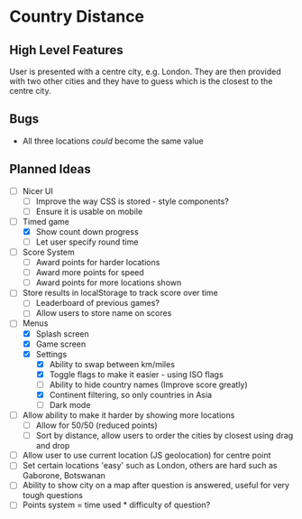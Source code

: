 

# Country Distance

## High Level Features

User is presented with a centre city, e.g. London.
They are then provided with two other cities and they have to guess which is the closest to the centre city.

## Bugs
- All three locations *could* become the same value

## Planned Ideas

- [ ] Nicer UI
    - [ ] Improve the way CSS is stored - style components?
    - [ ] Ensure it is usable on mobile
- [ ] Timed game
    - [x] Show count down progress
    - [ ] Let user specify round time
- [ ] Score System
    - [ ] Award points for harder locations
    - [ ] Award more points for speed
    - [ ] Award points for more locations shown
- [ ] Store results in localStorage to track score over time
    - [ ] Leaderboard of previous games?
    - [ ] Allow users to store name on scores
- [ ] Menus
    - [x] Splash screen
    - [x] Game screen
    - [x] Settings
        - [x] Ability to swap between km/miles
        - [x] Toggle flags to make it easier - using ISO flags
        - [ ] Ability to hide country names (Improve score greatly)
        - [x] Continent filtering, so only countries in Asia
        - [ ] Dark mode
- [ ] Allow ability to make it harder by showing more locations
    - [ ] Allow for 50/50 (reduced points)
    - [ ] Sort by distance, allow users to order the cities by closest using drag and drop
- [ ]  Allow user to use current location (JS geolocation) for centre point
- [ ] Set certain locations 'easy' such as London, others are hard such as Gaborone, Botswanan
- [ ] Ability to show city on a map after question is answered, useful for very tough questions
- [ ] Points system = time used * difficulty of question?
